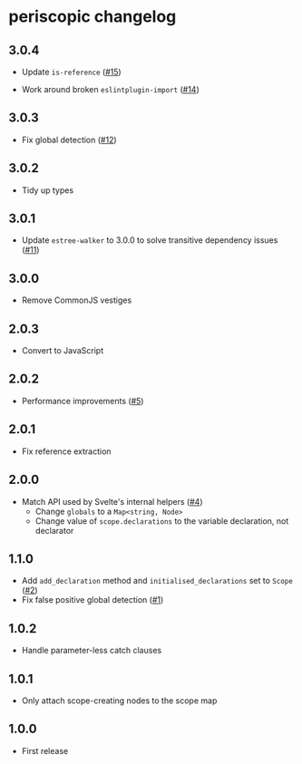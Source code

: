 # periscopic changelog

## 3.0.4

- Update `is-reference` ([#15](https://github.com/Rich-Harris/periscopic/pull/15))

* Work around broken `eslintplugin-import` ([#14](https://github.com/Rich-Harris/periscopic/pull/14))

## 3.0.3

- Fix global detection ([#12](https://github.com/Rich-Harris/periscopic/pull/12))

## 3.0.2

- Tidy up types

## 3.0.1

- Update `estree-walker` to 3.0.0 to solve transitive dependency issues ([#11](https://github.com/Rich-Harris/periscopic/pull/11))

## 3.0.0

- Remove CommonJS vestiges

## 2.0.3

- Convert to JavaScript

## 2.0.2

- Performance improvements ([#5](https://github.com/Rich-Harris/periscopic/pull/5))

## 2.0.1

- Fix reference extraction

## 2.0.0

- Match API used by Svelte's internal helpers ([#4](https://github.com/Rich-Harris/periscopic/pull/4))
  - Change `globals` to a `Map<string, Node>`
  - Change value of `scope.declarations` to the variable declaration, not declarator

## 1.1.0

- Add `add_declaration` method and `initialised_declarations` set to `Scope` ([#2](https://github.com/Rich-Harris/periscopic/pull/2))
- Fix false positive global detection ([#1](https://github.com/Rich-Harris/periscopic/pull/1))

## 1.0.2

- Handle parameter-less catch clauses

## 1.0.1

- Only attach scope-creating nodes to the scope map

## 1.0.0

- First release

